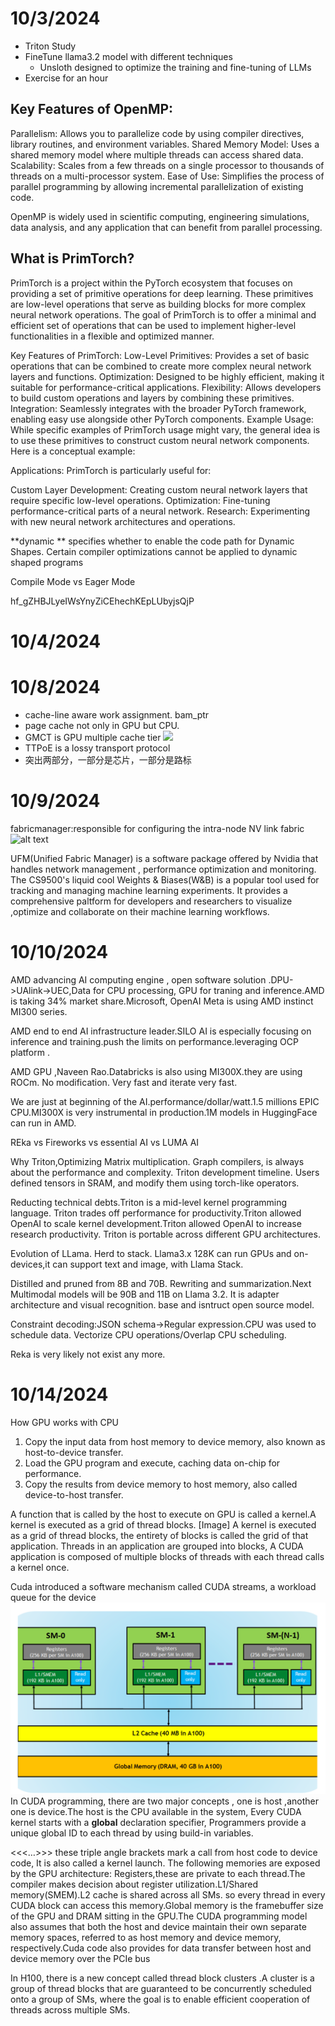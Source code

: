 # 10/3/2024

* Triton Study
* FineTune llama3.2 model with different techniques
  * Unsloth designed to optimize the training and fine-tuning of LLMs
* Exercise for an hour

## Key Features of OpenMP:

Parallelism: Allows you to parallelize code by using compiler directives, library routines, and environment variables.
Shared Memory Model: Uses a shared memory model where multiple threads can access shared data.
Scalability: Scales from a few threads on a single processor to thousands of threads on a multi-processor system.
Ease of Use: Simplifies the process of parallel programming by allowing incremental parallelization of existing code.

OpenMP is widely used in scientific computing, engineering simulations, data analysis, and any application that can benefit from parallel processing.

## What is PrimTorch?

PrimTorch is a project within the PyTorch ecosystem that focuses on providing a set of primitive operations for deep learning. These primitives are low-level operations
that serve as building blocks for more complex neural network operations. The goal of PrimTorch is to offer a minimal and efficient set of operations that can be used
to implement higher-level functionalities in a flexible and optimized manner.

Key Features of PrimTorch:
Low-Level Primitives: Provides a set of basic operations that can be combined to create more complex neural network layers and functions.
Optimization: Designed to be highly efficient, making it suitable for performance-critical applications.
Flexibility: Allows developers to build custom operations and layers by combining these primitives.
Integration: Seamlessly integrates with the broader PyTorch framework, enabling easy use alongside other PyTorch components.
Example Usage:
While specific examples of PrimTorch usage might vary, the general idea is to use these primitives to construct custom neural network components. Here is a conceptual example:

Applications:
PrimTorch is particularly useful for:

Custom Layer Development: Creating custom neural network layers that require specific low-level operations.
Optimization: Fine-tuning performance-critical parts of a neural network.
Research: Experimenting with new neural network architectures and operations.

**dynamic ** specifies whether to enable the code path for Dynamic Shapes. Certain compiler optimizations cannot be applied to dynamic shaped programs

Compile Mode vs Eager Mode

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

# 10/4/2024

# 10/8/2024

* cache-line aware work assignment. bam_ptr
* page cache not only in GPU but CPU.
* GMCT is GPU multiple cache tier
  ![](assets/20241008_150016_image.png)
* TTPoE is a lossy transport protocol
* 突出两部分，一部分是芯片，一部分是路标

# 10/9/2024
fabricmanager:responsible for configuring the intra-node NV link fabric
![alt text](image.png)

UFM(Unified Fabric Manager) is a software package offered by Nvidia that handles network management , performance optimization and monitoring. The CS9500's liquid cool
Weights & Biases(W&B) is a popular tool used for tracking and managing machine learning experiments. It provides a comprehensive paltform for developers and researchers
to visualize ,optimize and collaborate on their machine learning workflows.

# 10/10/2024
AMD advancing AI 
computing engine , open software solution .DPU->UAlink->UEC,Data for CPU processing, GPU for traning and inference.AMD is taking 34% market share.Microsoft, OpenAI Meta is using AMD instinct MI300 series.

AMD end to end AI infrastructure leader.SILO AI is especially focusing on inference and training.push the limits on performance.leveraging OCP platform .

AMD GPU ,Naveen Rao.Databricks is also using MI300X.they are using ROCm. No modification. Very fast and iterate very fast.

We are just at beginning of the AI.performance/dollar/watt.1.5 millions EPIC CPU.MI300X is very instrumental in production.1M models in HuggingFace can run in AMD. 

REka vs Fireworks vs essential AI vs LUMA AI

Why Triton,Optimizing Matrix multiplication.
Graph compilers, is always about the performance and complexity. Triton development timeline.
Users defined tensors in SRAM, and modify them using torch-like operators.

Reducting technical debts.Triton is a mid-level kernel programming language. Triton trades off performance for productivity.Triton allowed OpenAI to scale kernel development.Triton allowed OpenAI to increase research productivity. Triton is portable across different GPU architectures.

Evolution of LLama. Herd to stack. Llama3.x 128K can run GPUs and on-devices,it can support text and image, with Llama Stack.

Distilled and pruned from 8B and 70B. Rewriting and summarization.Next Multimodal models will be 90B and 11B on Llama 3.2. It is adapter architecture and visual recognition. base and isntruct open source model.

Constraint decoding:JSON schema->Regular expression.CPU was used to schedule data. Vectorize CPU operations/Overlap CPU scheduling.

Reka is very likely not exist any more.
# 10/14/2024
How GPU works with CPU
1. Copy the input data from host memory to device memory, also known as host-to-device transfer.
2. Load the GPU program and execute, caching data on-chip for performance.
3. Copy the results from device memory to host memory, also called device-to-host transfer.

A function that is called by the host to execute on GPU is called a kernel.A kernel is executed as a grid of thread blocks.
[Image]
A kernel is executed as a grid of thread blocks, the entirety of blocks is called the grid of that application. Threads in an application are grouped into blocks, A CUDA application is composed of multiple blocks of threads with each thread calls a kernel once.

Cuda introduced a software mechanism called CUDA streams, a workload queue for the device
![alt text](image-1.png)
In CUDA programming, there are two major concepts , one is host ,another one is device.The host is the CPU available in the system, Every CUDA kernel starts with a __global__ declaration specifier, Programmers provide a unique global ID to each thread by using build-in variables.

<<<…>>> these triple angle brackets mark a call from host code to device code,  It is also called a kernel launch.
 The following memories are exposed by the GPU architecture: Registers,these are private to each thread.The compiler makes decision about register utilization.L1/Shared memory(SMEM).L2 cache is shared across all SMs. so every thread in every CUDA block can access this memory.Global memory is the framebuffer size of the GPU and DRAM sitting in the GPU.The CUDA programming model also assumes that both the host and device maintain their own separate memory spaces, referred to as host memory and device memory, respectively.Cuda code also provides for data transfer between host and device memory over the PCIe bus

In H100, there is a new concept called thread block clusters .A cluster is a group of thread blocks that are guaranteed to be concurrently scheduled onto a group of SMs, where the goal is to enable efficient cooperation of threads across multiple SMs.
